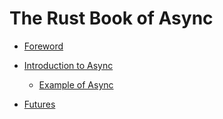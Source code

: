 # The Rust Book of Async

- [Foreword](./foreword.md)

- [Introduction to Async](./ch00-00-introduction.md)
    - [Example of Async](./ch00-01-example.md)

- [Futures](./ch01-00-building-futures.md)
